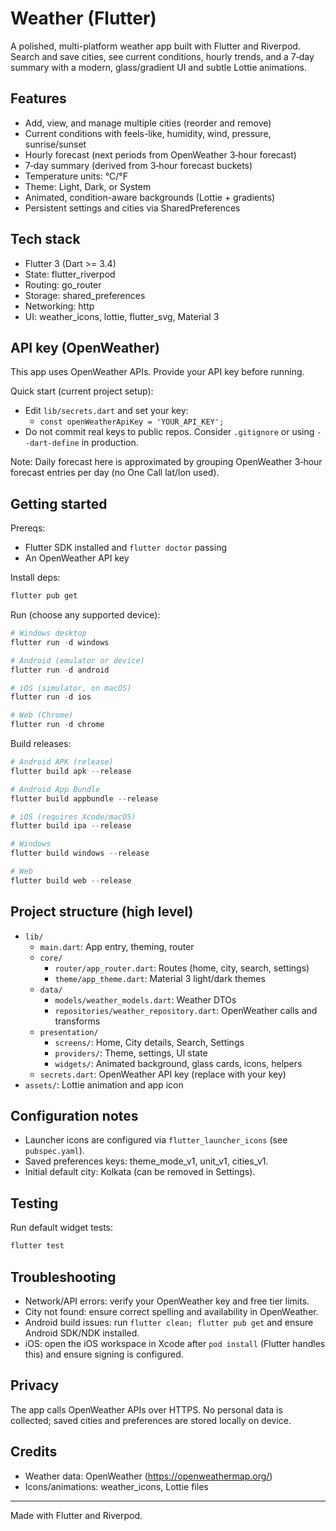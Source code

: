 # Weather (Flutter)

A polished, multi-platform weather app built with Flutter and Riverpod. Search and save cities, see current conditions, hourly trends, and a 7‑day summary with a modern, glass/gradient UI and subtle Lottie animations.

## Features

- Add, view, and manage multiple cities (reorder and remove)
- Current conditions with feels-like, humidity, wind, pressure, sunrise/sunset
- Hourly forecast (next periods from OpenWeather 3‑hour forecast)
- 7‑day summary (derived from 3‑hour forecast buckets)
- Temperature units: °C/°F
- Theme: Light, Dark, or System
- Animated, condition-aware backgrounds (Lottie + gradients)
- Persistent settings and cities via SharedPreferences

## Tech stack

- Flutter 3 (Dart >= 3.4)
- State: flutter_riverpod
- Routing: go_router
- Storage: shared_preferences
- Networking: http
- UI: weather_icons, lottie, flutter_svg, Material 3

## API key (OpenWeather)

This app uses OpenWeather APIs. Provide your API key before running.

Quick start (current project setup):
- Edit `lib/secrets.dart` and set your key:
	- `const openWeatherApiKey = 'YOUR_API_KEY';`
- Do not commit real keys to public repos. Consider `.gitignore` or using `--dart-define` in production.

Note: Daily forecast here is approximated by grouping OpenWeather 3‑hour forecast entries per day (no One Call lat/lon used).

## Getting started

Prereqs:
- Flutter SDK installed and `flutter doctor` passing
- An OpenWeather API key

Install deps:

```powershell
flutter pub get
```

Run (choose any supported device):

```powershell
# Windows desktop
flutter run -d windows

# Android (emulator or device)
flutter run -d android

# iOS (simulator, on macOS)
flutter run -d ios

# Web (Chrome)
flutter run -d chrome
```

Build releases:

```powershell
# Android APK (release)
flutter build apk --release

# Android App Bundle
flutter build appbundle --release

# iOS (requires Xcode/macOS)
flutter build ipa --release

# Windows
flutter build windows --release

# Web
flutter build web --release
```

## Project structure (high level)

- `lib/`
	- `main.dart`: App entry, theming, router
	- `core/`
		- `router/app_router.dart`: Routes (home, city, search, settings)
		- `theme/app_theme.dart`: Material 3 light/dark themes
	- `data/`
		- `models/weather_models.dart`: Weather DTOs
		- `repositories/weather_repository.dart`: OpenWeather calls and transforms
	- `presentation/`
		- `screens/`: Home, City details, Search, Settings
		- `providers/`: Theme, settings, UI state
		- `widgets/`: Animated background, glass cards, icons, helpers
	- `secrets.dart`: OpenWeather API key (replace with your key)
- `assets/`: Lottie animation and app icon

## Configuration notes

- Launcher icons are configured via `flutter_launcher_icons` (see `pubspec.yaml`).
- Saved preferences keys: theme_mode_v1, unit_v1, cities_v1.
- Initial default city: Kolkata (can be removed in Settings).

## Testing

Run default widget tests:

```powershell
flutter test
```

## Troubleshooting

- Network/API errors: verify your OpenWeather key and free tier limits.
- City not found: ensure correct spelling and availability in OpenWeather.
- Android build issues: run `flutter clean; flutter pub get` and ensure Android SDK/NDK installed.
- iOS: open the iOS workspace in Xcode after `pod install` (Flutter handles this) and ensure signing is configured.

## Privacy

The app calls OpenWeather APIs over HTTPS. No personal data is collected; saved cities and preferences are stored locally on device.

## Credits

- Weather data: OpenWeather (https://openweathermap.org/)
- Icons/animations: weather_icons, Lottie files

---

Made with Flutter and Riverpod.
